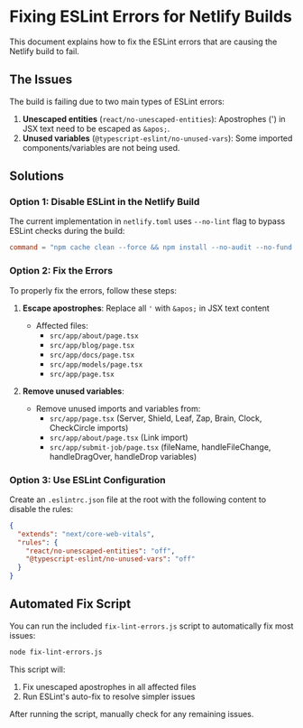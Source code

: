 # Fixing ESLint Errors for Netlify Builds

This document explains how to fix the ESLint errors that are causing the Netlify build to fail.

## The Issues

The build is failing due to two main types of ESLint errors:

1. **Unescaped entities** (`react/no-unescaped-entities`): Apostrophes (') in JSX text need to be escaped as `&apos;`.
2. **Unused variables** (`@typescript-eslint/no-unused-vars`): Some imported components/variables are not being used.

## Solutions

### Option 1: Disable ESLint in the Netlify Build

The current implementation in `netlify.toml` uses `--no-lint` flag to bypass ESLint checks during the build:

```toml
command = "npm cache clean --force && npm install --no-audit --no-fund --prefer-offline && npm run build -- --no-lint"
```

### Option 2: Fix the Errors

To properly fix the errors, follow these steps:

1. **Escape apostrophes**: Replace all `'` with `&apos;` in JSX text content
   - Affected files: 
     - `src/app/about/page.tsx`
     - `src/app/blog/page.tsx`
     - `src/app/docs/page.tsx`
     - `src/app/models/page.tsx`
     - `src/app/page.tsx`

2. **Remove unused variables**: 
   - Remove unused imports and variables from:
     - `src/app/page.tsx` (Server, Shield, Leaf, Zap, Brain, Clock, CheckCircle imports)
     - `src/app/about/page.tsx` (Link import)
     - `src/app/submit-job/page.tsx` (fileName, handleFileChange, handleDragOver, handleDrop variables)

### Option 3: Use ESLint Configuration

Create an `.eslintrc.json` file at the root with the following content to disable the rules:

```json
{
  "extends": "next/core-web-vitals",
  "rules": {
    "react/no-unescaped-entities": "off",
    "@typescript-eslint/no-unused-vars": "off"
  }
}
```

## Automated Fix Script

You can run the included `fix-lint-errors.js` script to automatically fix most issues:

```bash
node fix-lint-errors.js
```

This script will:
1. Fix unescaped apostrophes in all affected files
2. Run ESLint's auto-fix to resolve simpler issues

After running the script, manually check for any remaining issues. 